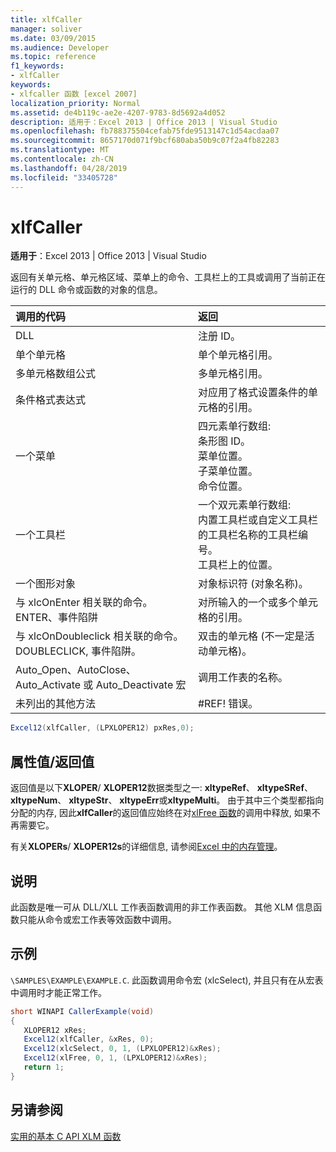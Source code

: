 ```yaml
---
title: xlfCaller
manager: soliver
ms.date: 03/09/2015
ms.audience: Developer
ms.topic: reference
f1_keywords:
- xlfCaller
keywords:
- xlfcaller 函数 [excel 2007]
localization_priority: Normal
ms.assetid: de4b119c-ae2e-4207-9783-8d5692a4d052
description: 适用于：Excel 2013 | Office 2013 | Visual Studio
ms.openlocfilehash: fb788375504cefab75fde9513147c1d54acdaa07
ms.sourcegitcommit: 8657170d071f9bcf680aba50b9c07f2a4fb82283
ms.translationtype: MT
ms.contentlocale: zh-CN
ms.lasthandoff: 04/28/2019
ms.locfileid: "33405728"
---
```

# <a name="xlfcaller"></a>xlfCaller

 **适用于**：Excel 2013 | Office 2013 | Visual Studio 
  
返回有关单元格、单元格区域、菜单上的命令、工具栏上的工具或调用了当前正在运行的 DLL 命令或函数的对象的信息。
  
|**调用的代码**|**返回**|
|:-----|:-----|
|DLL  <br/> |注册 ID。  <br/> |
|单个单元格  <br/> |单个单元格引用。  <br/> |
|多单元格数组公式  <br/> |多单元格引用。  <br/> |
|条件格式表达式  <br/> |对应用了格式设置条件的单元格的引用。  <br/> |
|一个菜单  <br/> | 四元素单行数组:  <br/>  条形图 ID。  <br/>  菜单位置。  <br/>  子菜单位置。  <br/>  命令位置。  <br/> |
|一个工具栏  <br/> | 一个双元素单行数组:  <br/>  内置工具栏或自定义工具栏的工具栏名称的工具栏编号。  <br/>  工具栏上的位置。  <br/> |
|一个图形对象  <br/> |对象标识符 (对象名称)。  <br/> |
|与 xlcOnEnter 相关联的命令。ENTER、事件陷阱  <br/> |对所输入的一个或多个单元格的引用。  <br/> |
|与 xlcOnDoubleclick 相关联的命令。DOUBLECLICK, 事件陷阱。  <br/> |双击的单元格 (不一定是活动单元格)。  <br/> |
|Auto_Open、AutoClose、Auto_Activate 或 Auto_Deactivate 宏  <br/> |调用工作表的名称。  <br/> |
|未列出的其他方法  <br/> |#REF! 错误。  <br/> |
   
```cs
Excel12(xlfCaller, (LPXLOPER12) pxRes,0);
```

## <a name="property-valuereturn-value"></a>属性值/返回值

返回值是以下**XLOPER**/ **XLOPER12**数据类型之一: **xltypeRef**、 **xltypeSRef**、 **xltypeNum**、 **xltypeStr**、 **xltypeErr**或**xltypeMulti**。 由于其中三个类型都指向分配的内存, 因此**xlfCaller**的返回值应始终在对[xlFree 函数](xlfree.md)的调用中释放, 如果不再需要它。 
  
有关**XLOPERs**/ **XLOPER12s**的详细信息, 请参阅[Excel 中的内存管理](memory-management-in-excel.md)。
  
## <a name="remarks"></a>说明

此函数是唯一可从 DLL/XLL 工作表函数调用的非工作表函数。 其他 XLM 信息函数只能从命令或宏工作表等效函数中调用。
  
## <a name="example"></a>示例

 `\SAMPLES\EXAMPLE\EXAMPLE.C`. 此函数调用命令宏 (xlcSelect), 并且只有在从宏表中调用时才能正常工作。
  
```cs
short WINAPI CallerExample(void)
{
   XLOPER12 xRes;
   Excel12(xlfCaller, &xRes, 0);
   Excel12(xlcSelect, 0, 1, (LPXLOPER12)&xRes);
   Excel12(xlFree, 0, 1, (LPXLOPER12)&xRes);
   return 1;
}
```

## <a name="see-also"></a>另请参阅



[实用的基本 C API XLM 函数](essential-and-useful-c-api-xlm-functions.md)

